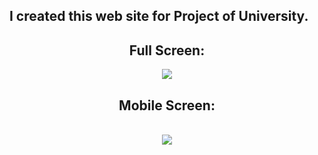 ## I created this web site for Project of University.
<div align="center">
<h2> Full Screen:</h2>
    <a href="https://github.com/emitpool">
      <img src='https://github.com/emitpool/WebSiteFacul/blob/main/img/FullScreen.gif' target="_blank"></a><br>
      
<h2>Mobile Screen: </h2>      
     <br/>
     <a href="https://github.com/emitpool">
      <img src='https://github.com/emitpool/WebSiteFacul/blob/main/img/MobileScreen.gif' target="_blank"></a><br>
     <br/>

</div>